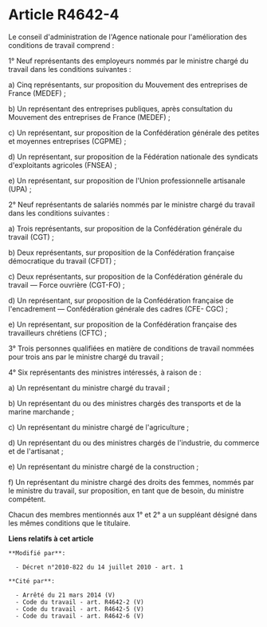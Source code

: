 # Article R4642-4

Le conseil d'administration de l'Agence nationale pour l'amélioration des conditions de travail comprend :

1° Neuf représentants des employeurs nommés par le ministre chargé du travail dans les conditions suivantes :

a) Cinq représentants, sur proposition du Mouvement des entreprises de France (MEDEF) ;

b) Un représentant des entreprises publiques, après consultation du Mouvement des entreprises de France (MEDEF) ;

c) Un représentant, sur proposition de la Confédération générale des petites et moyennes entreprises (CGPME) ;

d) Un représentant, sur proposition de la Fédération nationale des syndicats d'exploitants agricoles (FNSEA) ;

e) Un représentant, sur proposition de l'Union professionnelle artisanale (UPA) ;

2° Neuf représentants de salariés nommés par le ministre chargé du travail dans les conditions suivantes :

a) Trois représentants, sur proposition de la Confédération générale du travail (CGT) ;

b) Deux représentants, sur proposition de la Confédération française démocratique du travail (CFDT) ;

c) Deux représentants, sur proposition de la Confédération générale du travail ― Force ouvrière (CGT-FO) ;

d) Un représentant, sur proposition de la Confédération française de l'encadrement ― Confédération générale des cadres (CFE-
CGC) ;

e) Un représentant, sur proposition de la Confédération française des travailleurs chrétiens (CFTC) ;

3° Trois personnes qualifiées en matière de conditions de travail nommées pour trois ans par le ministre chargé du travail ;

4° Six représentants des ministres intéressés, à raison de :

a) Un représentant du ministre chargé du travail ;

b) Un représentant du ou des ministres chargés des transports et de la marine marchande ;

c) Un représentant du ministre chargé de l'agriculture ;

d) Un représentant du ou des ministres chargés de l'industrie, du commerce et de l'artisanat ;

e) Un représentant du ministre chargé de la construction ;

f) Un représentant du ministre chargé des droits des femmes, nommés par le ministre du travail, sur proposition, en tant que
de besoin, du ministre compétent.

Chacun des membres mentionnés aux 1° et 2° a un suppléant désigné dans les mêmes conditions que le titulaire.

**Liens relatifs à cet article**

	**Modifié par**:

	  - Décret n°2010-822 du 14 juillet 2010 - art. 1

	**Cité par**:

	  - Arrêté du 21 mars 2014 (V)
	  - Code du travail - art. R4642-2 (V)
	  - Code du travail - art. R4642-5 (V)
	  - Code du travail - art. R4642-6 (V)
